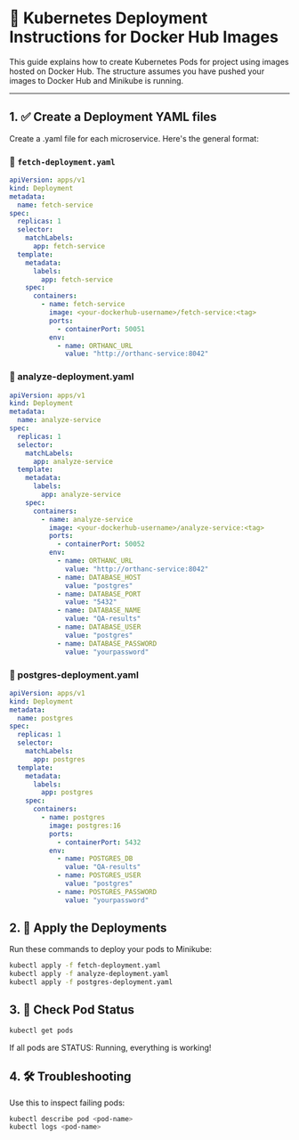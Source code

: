 # 🐳 Kubernetes Deployment Instructions for Docker Hub Images

This guide explains how to create Kubernetes Pods for project using images hosted on Docker Hub. The structure assumes you have pushed your images to Docker Hub and Minikube is running.

---

## 1. ✅ Create a Deployment YAML files

Create a .yaml file for each microservice. Here's the general format:

### 🧩 `fetch-deployment.yaml`

```yaml
apiVersion: apps/v1
kind: Deployment
metadata:
  name: fetch-service
spec:
  replicas: 1
  selector:
    matchLabels:
      app: fetch-service
  template:
    metadata:
      labels:
        app: fetch-service
    spec:
      containers:
        - name: fetch-service
          image: <your-dockerhub-username>/fetch-service:<tag>
          ports:
            - containerPort: 50051
          env:
            - name: ORTHANC_URL
              value: "http://orthanc-service:8042"
```

### 🧩 analyze-deployment.yaml

```yaml
apiVersion: apps/v1
kind: Deployment
metadata:
  name: analyze-service
spec:
  replicas: 1
  selector:
    matchLabels:
      app: analyze-service
  template:
    metadata:
      labels:
        app: analyze-service
    spec:
      containers:
        - name: analyze-service
          image: <your-dockerhub-username>/analyze-service:<tag>
          ports:
            - containerPort: 50052
          env:
            - name: ORTHANC_URL
              value: "http://orthanc-service:8042"
            - name: DATABASE_HOST
              value: "postgres"
            - name: DATABASE_PORT
              value: "5432"
            - name: DATABASE_NAME
              value: "QA-results"
            - name: DATABASE_USER
              value: "postgres"
            - name: DATABASE_PASSWORD
              value: "yourpassword"
```

### 🧩 postgres-deployment.yaml

```yaml
apiVersion: apps/v1
kind: Deployment
metadata:
  name: postgres
spec:
  replicas: 1
  selector:
    matchLabels:
      app: postgres
  template:
    metadata:
      labels:
        app: postgres
    spec:
      containers:
        - name: postgres
          image: postgres:16
          ports:
            - containerPort: 5432
          env:
            - name: POSTGRES_DB
              value: "QA-results"
            - name: POSTGRES_USER
              value: "postgres"
            - name: POSTGRES_PASSWORD
              value: "yourpassword"
```


## 2. 🚀 Apply the Deployments
Run these commands to deploy your pods to Minikube:

```bash
kubectl apply -f fetch-deployment.yaml
kubectl apply -f analyze-deployment.yaml
kubectl apply -f postgres-deployment.yaml
```

## 3. 🧪 Check Pod Status
```bash
kubectl get pods
```

If all pods are STATUS: Running, everything is working!

## 4. 🛠️ Troubleshooting
Use this to inspect failing pods:

```bash
kubectl describe pod <pod-name>
kubectl logs <pod-name>
```
